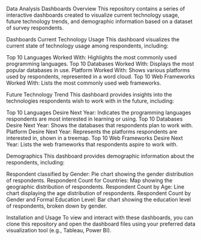 Data Analysis Dashboards
Overview
This repository contains a series of interactive dashboards created to visualize current technology usage, future technology trends, and demographic information based on a dataset of survey respondents.

Dashboards
Current Technology Usage
This dashboard visualizes the current state of technology usage among respondents, including:

Top 10 Languages Worked With: Highlights the most commonly used programming languages.
Top 10 Databases Worked With: Displays the most popular databases in use.
Platform Worked With: Shows various platforms used by respondents, represented in a word cloud.
Top 10 Web Frameworks Worked With: Lists the most commonly used web frameworks.

Future Technology Trend
This dashboard provides insights into the technologies respondents wish to work with in the future, including:

Top 10 Languages Desire Next Year: Indicates the programming languages respondents are most interested in learning or using.
Top 10 Databases Desire Next Year: Shows the databases that respondents plan to work with.
Platform Desire Next Year: Represents the platforms respondents are interested in, shown in a treemap.
Top 10 Web Frameworks Desire Next Year: Lists the web frameworks that respondents aspire to work with.

Demographics
This dashboard provides demographic information about the respondents, including:

Respondent classified by Gender: Pie chart showing the gender distribution of respondents.
Respondent Count for Countries: Map showing the geographic distribution of respondents.
Respondent Count by Age: Line chart displaying the age distribution of respondents.
Respondent Count by Gender and Formal Education Level: Bar chart showing the education level of respondents, broken down by gender.

Installation and Usage
To view and interact with these dashboards, you can clone this repository and open the dashboard files using your preferred data visualization tool (e.g., Tableau, Power BI).

